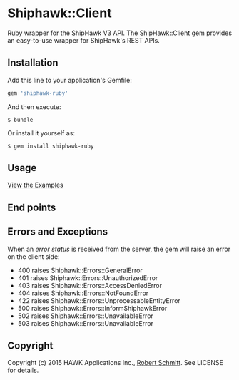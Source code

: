 # Shiphawk::Client

Ruby wrapper for the ShipHawk V3 API. The ShipHawk::Client gem provides an easy-to-use wrapper for ShipHawk's REST APIs.

## Installation

Add this line to your application's Gemfile:

```ruby
gem 'shiphawk-ruby'
```

And then execute:

    $ bundle

Or install it yourself as:

    $ gem install shiphawk-ruby

## Usage

[View the Examples](EXAMPLES.md)

## End points

## Errors and Exceptions

When an *error status* is received from the server, the gem will raise an error on the client side:

* 400 raises Shiphawk::Errors::GeneralError
* 401 raises Shiphawk::Errors::UnauthorizedError
* 403 raises Shiphawk::Errors::AccessDeniedError
* 404 raises Shiphawk::Errors::NotFoundError
* 422 raises Shiphawk::Errors::UnprocessableEntityError
* 500 raises Shiphawk::Errors::InformShiphawkError
* 502 raises Shiphawk::Errors::UnavailableError
* 503 raises Shiphawk::Errors::UnavailableError

## Copyright

Copyright (c) 2015 HAWK Applications Inc., [Robert Schmitt](bob@shiphawk.com). See LICENSE for details.
